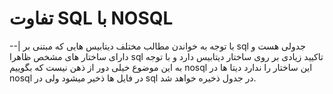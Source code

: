 # تفاوت SQL با NOSQL
--| با توجه به خواندن مطالب مختلف دیتابیس هایی که مبتنی بر sql جدولی هست و دارای ساختار های مشخص ظاهرا sql تاکیید زیادی بر روی ساختار دیتابیس دارد و با توجه به این موضوع خیلی دور از ذهن نیست که بگوییم nosql این ساختار را ندارد دیتا ها در nosql در فایل ها ذخیر میشود ولی در sql در جدول ذخیره خواهد شد.


